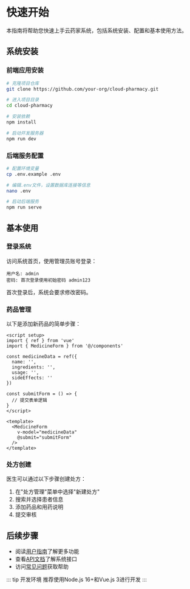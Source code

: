 # 快速开始

本指南将帮助您快速上手云药家系统，包括系统安装、配置和基本使用方法。

## 系统安装

### 前端应用安装

```bash
# 克隆项目仓库
git clone https://github.com/your-org/cloud-pharmacy.git

# 进入项目目录
cd cloud-pharmacy

# 安装依赖
npm install

# 启动开发服务器
npm run dev
```

### 后端服务配置

```bash
# 配置环境变量
cp .env.example .env

# 编辑.env文件，设置数据库连接等信息
nano .env

# 启动后端服务
npm run serve
```

## 基本使用

### 登录系统

访问系统首页，使用管理员账号登录：

```
用户名: admin
密码: 首次登录使用初始密码 admin123
```

首次登录后，系统会要求修改密码。

### 药品管理

以下是添加新药品的简单步骤：

```vue
<script setup>
import { ref } from 'vue'
import { MedicineForm } from '@/components'

const medicineData = ref({
  name: '',
  ingredients: '',
  usage: '',
  sideEffects: ''
})

const submitForm = () => {
  // 提交表单逻辑
}
</script>

<template>
  <MedicineForm 
    v-model="medicineData" 
    @submit="submitForm" 
  />
</template>
```

### 处方创建

医生可以通过以下步骤创建处方：

1. 在"处方管理"菜单中选择"新建处方"
2. 搜索并选择患者信息
3. 添加药品和用药说明
4. 提交审核

## 后续步骤

- 阅读[用户指南](user-guide)了解更多功能
- 查看[API文档](../api/)了解系统接口
- 访问[常见问题](faq)获取帮助

::: tip 开发环境
推荐使用Node.js 16+和Vue.js 3进行开发
::: 